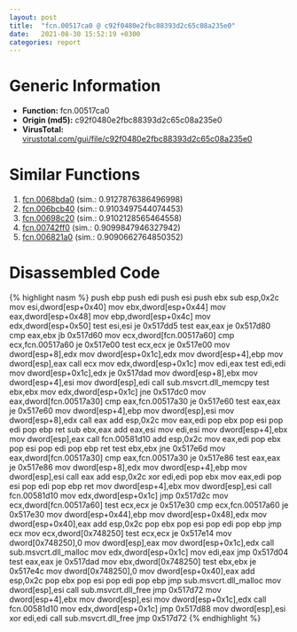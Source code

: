 ```yaml
---
layout: post
title:  "fcn.00517ca0 @ c92f0480e2fbc88393d2c65c08a235e0"
date:   2021-08-30 15:52:19 +0300
categories: report
---
```


# Generic Information
- **Function:** fcn.00517ca0
- **Origin (md5):** c92f0480e2fbc88393d2c65c08a235e0
- **VirusTotal:** [virustotal.com/gui/file/c92f0480e2fbc88393d2c65c08a235e0][virustotal_ref]



# Similar Functions

1. [fcn.0068bda0][similar_1_ref] (sim.: 0.9127876386496998)
2. [fcn.006bcb40][similar_2_ref] (sim.: 0.9103497544074453)
3. [fcn.00698c20][similar_3_ref] (sim.: 0.9102128565464558)
4. [fcn.00742ff0][similar_4_ref] (sim.: 0.9099847946327942)
5. [fcn.006821a0][similar_5_ref] (sim.: 0.9090662764850352)


# Disassembled Code

{% highlight nasm %}
push ebp
push edi
push esi
push ebx
sub esp,0x2c
mov esi,dword[esp+0x40]
mov ebx,dword[esp+0x44]
mov eax,dword[esp+0x48]
mov ebp,dword[esp+0x4c]
mov edx,dword[esp+0x50]
test esi,esi
je 0x517dd5
test eax,eax
je 0x517d80
cmp eax,ebx
jb 0x517d60
mov ecx,dword[fcn.00517a60]
cmp ecx,fcn.00517a60
je 0x517e00
test ecx,ecx
je 0x517e00
mov dword[esp+8],edx
mov dword[esp+0x1c],edx
mov dword[esp+4],ebp
mov dword[esp],eax
call ecx
mov edx,dword[esp+0x1c]
mov edi,eax
test edi,edi
mov dword[esp+0x1c],edx
je 0x517dad
mov dword[esp+8],ebx
mov dword[esp+4],esi
mov dword[esp],edi
call sub.msvcrt.dll_memcpy
test ebx,ebx
mov edx,dword[esp+0x1c]
jne 0x517dc0
mov eax,dword[fcn.00517a30]
cmp eax,fcn.00517a30
je 0x517e60
test eax,eax
je 0x517e60
mov dword[esp+4],ebp
mov dword[esp],esi
mov dword[esp+8],edx
call eax
add esp,0x2c
mov eax,edi
pop ebx
pop esi
pop edi
pop ebp
ret 
sub ebx,eax
add eax,esi
mov edi,esi
mov dword[esp+4],ebx
mov dword[esp],eax
call fcn.00581d10
add esp,0x2c
mov eax,edi
pop ebx
pop esi
pop edi
pop ebp
ret 
test ebx,ebx
jne 0x517e6d
mov eax,dword[fcn.00517a30]
cmp eax,fcn.00517a30
je 0x517e86
test eax,eax
je 0x517e86
mov dword[esp+8],edx
mov dword[esp+4],ebp
mov dword[esp],esi
call eax
add esp,0x2c
xor edi,edi
pop ebx
mov eax,edi
pop esi
pop edi
pop ebp
ret 
mov dword[esp+4],ebx
mov dword[esp],esi
call fcn.00581d10
mov edx,dword[esp+0x1c]
jmp 0x517d2c
mov ecx,dword[fcn.00517a60]
test ecx,ecx
je 0x517e30
cmp ecx,fcn.00517a60
je 0x517e30
mov dword[esp+0x44],ebp
mov dword[esp+0x48],edx
mov dword[esp+0x40],eax
add esp,0x2c
pop ebx
pop esi
pop edi
pop ebp
jmp ecx
mov ecx,dword[0x748250]
test ecx,ecx
je 0x517e14
mov dword[0x748250],0
mov dword[esp],eax
mov dword[esp+0x1c],edx
call sub.msvcrt.dll_malloc
mov edx,dword[esp+0x1c]
mov edi,eax
jmp 0x517d04
test eax,eax
je 0x517dad
mov ebx,dword[0x748250]
test ebx,ebx
je 0x517e4c
mov dword[0x748250],0
mov dword[esp+0x40],eax
add esp,0x2c
pop ebx
pop esi
pop edi
pop ebp
jmp sub.msvcrt.dll_malloc
mov dword[esp],esi
call sub.msvcrt.dll_free
jmp 0x517d72
mov dword[esp+4],ebx
mov dword[esp],esi
mov dword[esp+0x1c],edx
call fcn.00581d10
mov edx,dword[esp+0x1c]
jmp 0x517d88
mov dword[esp],esi
xor edi,edi
call sub.msvcrt.dll_free
jmp 0x517d72
{% endhighlight %}


[similar_1_ref]: /report/fcn.0068bda0@c92f0480e2fbc88393d2c65c08a235e0
[similar_2_ref]: /report/fcn.006bcb40@c92f0480e2fbc88393d2c65c08a235e0
[similar_3_ref]: /report/fcn.00698c20@c92f0480e2fbc88393d2c65c08a235e0
[similar_4_ref]: /report/fcn.00742ff0@c92f0480e2fbc88393d2c65c08a235e0
[similar_5_ref]: /report/fcn.006821a0@c92f0480e2fbc88393d2c65c08a235e0
[virustotal_ref]: https://www.virustotal.com/gui/file/c92f0480e2fbc88393d2c65c08a235e0